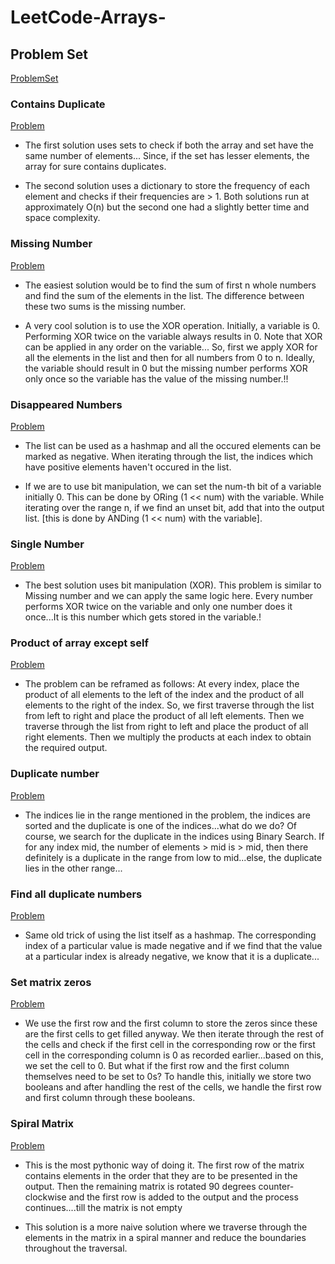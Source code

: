 # LeetCode-Arrays-

## Problem Set

[ProblemSet](https://seanprashad.com/leetcode-patterns/)

### Contains Duplicate
[Problem](https://leetcode.com/problems/contains-duplicate/)

* The first solution uses sets to check if both the array and set have the same number of elements...
Since, if the set has lesser elements, the array for sure contains duplicates.

* The second solution uses a dictionary to store the frequency of each element and checks if their frequencies are > 1.
Both solutions run at approximately O(n) but the second one had a slightly better time and space complexity.

### Missing Number 
[Problem](https://https://leetcode.com/problems/missing-number/)

* The easiest solution would be to find the sum of first n whole numbers and find the sum of the elements in the list. The difference between these two sums is the missing number.

* A very cool solution is to use the XOR operation. Initially, a variable is 0. Performing XOR twice on the variable always results in 0. Note that XOR can be applied in any order on the variable...
So, first we apply XOR for all the elements in the list and then for all numbers from 0 to n. Ideally, the variable should result in 0 but the missing number performs XOR only once so the variable has the value of the missing number.!!

### Disappeared Numbers
[Problem](https://leetcode.com/problems/find-all-numbers-disappeared-in-an-array/)

* The list can be used as a hashmap and all the occured elements can be marked as negative. When iterating through the list, the indices which have positive elements haven't occured in the list.

* If we are to use bit manipulation, we can set the num-th bit of a variable initially 0. This can be done by ORing (1 << num) with the variable. While iterating over the range n, if we find an unset bit, add that into the output list. [this is done by ANDing (1 << num) with the variable].

### Single Number
[Problem](https://leetcode.com/problems/single-number/)

* The best solution uses bit manipulation (XOR). This problem is similar to Missing number and we can apply the same logic here. Every number performs XOR twice on the variable and only one number does it once...It is this number which gets stored in the variable.!

### Product of array except self
[Problem](https://leetcode.com/problems/product-of-array-except-self/)

* The problem can be reframed as follows: At every index, place the product of all elements to the left of the index and the product of all elements to the right of the index. So, we first traverse through the list from left to right and place the product of all left elements. Then we traverse through the list from right to left and place the product of all right elements. Then we multiply the products at each index to obtain the required output.

### Duplicate number
[Problem](https://leetcode.com/problems/find-the-duplicate-number/)

* The indices lie in the range mentioned in the problem, the indices are sorted and the duplicate is one of the indices...what do we do?
Of course, we search for the duplicate in the indices using Binary Search.
If for any index mid, the number of elements > mid is > mid, then there definitely is a duplicate in the range from low to mid...else, the duplicate lies in the other range...

### Find all duplicate numbers
[Problem](https://leetcode.com/problems/find-all-duplicates-in-an-array/)

* Same old trick of using the list itself as a hashmap. The corresponding index of a particular value is made negative and if we find that the value at a particular index is already negative, we know that it is a duplicate...

### Set matrix zeros
[Problem](https://leetcode.com/problems/set-matrix-zeroes/)

* We use the first row and the first column to store the zeros since these are the first cells to get filled anyway.
We then iterate through the rest of the cells and check if the first cell in the corresponding row or the first cell in the corresponding column is 0 as recorded earlier...based on this, we set the cell to 0.
But what if the first row and the first column themselves need to be set to 0s? To handle this, initially we store two booleans and after handling the rest of the cells, we handle the first row and first column through these booleans. 

### Spiral Matrix
[Problem](https://leetcode.com/problems/spiral-matrix/)

* This is the most pythonic way of doing it. The first row of the matrix contains elements in the order that they are to be presented in the output. Then the remaining matrix is rotated 90 degrees counter-clockwise and the first row is added to the output and the process continues....till the matrix is not empty

* This solution is a more naive solution where we traverse through the elements in the matrix in a spiral manner and reduce the boundaries throughout the traversal.

